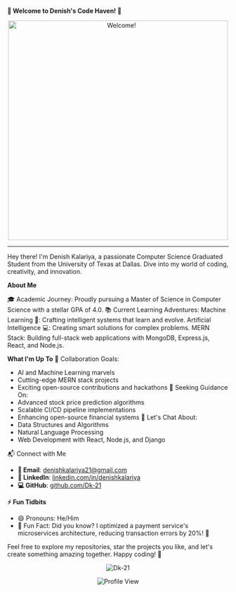 **👋 Welcome to Denish's Code Haven! 🚀**
<div align="center">
<img src="https://media.giphy.com/media/11JTxkrmq4bGE0/source.gif" alt="Welcome!" width="500" />
</div>

---

  
Hey there! I'm Denish Kalariya, a passionate Computer Science Graduated Student from the University of Texas at Dallas. Dive into my world of coding, creativity, and innovation.

**About Me**

🎓 Academic Journey: Proudly pursuing a Master of Science in Computer Science with a stellar GPA of 4.0.
📚 Current Learning Adventures:
Machine Learning 🤖: Crafting intelligent systems that learn and evolve.
Artificial Intelligence 💻: Creating smart solutions for complex problems.
MERN Stack: Building full-stack web applications with MongoDB, Express.js, React, and Node.js.

 **What I'm Up To**
👯 Collaboration Goals:
- AI and Machine Learning marvels
- Cutting-edge MERN stack projects
- Exciting open-source contributions and hackathons
🤔 Seeking Guidance On:
- Advanced stock price prediction algorithms
- Scalable CI/CD pipeline implementations
- Enhancing open-source financial systems
💬 Let's Chat About:
- Data Structures and Algorithms
- Natural Language Processing
- Web Development with React, Node.js, and Django

📬 Connect with Me
- **📧 Email**: [denishkalariya21@gmail.com](mailto:denishkalariya21@gmail.com)
- **💼 LinkedIn**: [linkedin.com/in/denishkalariya](https://www.linkedin.com/in/denishkalariya/)
- **💻 GitHub**: [github.com/Dk-21](https://github.com/Dk-21)

**⚡ Fun Tidbits**
- 😄 Pronouns: He/Him
- 🌟 Fun Fact: Did you know? I optimized a payment service's microservices architecture, reducing transaction errors by 20%! 🚀

Feel free to explore my repositories, star the projects you like, and let's create something amazing together. Happy coding! 🌟
<div align="center">
<p><img align="center" src="https://github-readme-streak-stats.herokuapp.com/?user=Dk-21&background=126e82&dates=FA8C00" alt="Dk-21" /></p>
</div>
<div align="center">
<img src="https://komarev.com/ghpvc/?username=Dk-21&style=flat-square&color=126e82" alt="Profile View">
</div>  


